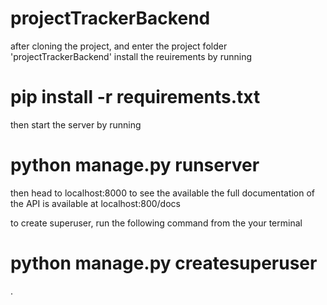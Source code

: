 # projectTrackerBackend
after cloning the project, and enter the project folder 'projectTrackerBackend'
install the reuirements by running
# pip install -r requirements.txt
then start the server by running
# python manage.py runserver
then head to localhost:8000 to see the available
the full documentation of the API is available at localhost:800/docs

to create superuser, run the following command from the your terminal
# python manage.py createsuperuser
.
